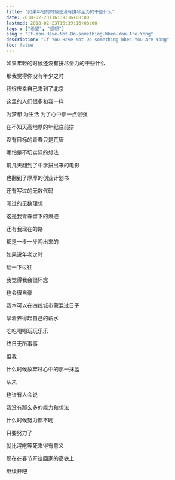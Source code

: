 ```yaml
---
title: "如果年轻的时候还没有拼尽全力的干些什么"
date: 2018-02-23T16:39:16+08:00
lastmod: 2018-02-23T16:39:16+08:00
tags : ["希望", "感想"]
slug : "If-You-Have-Not-Do-something-When-You-Are-Yong"
description: "If You Have Not Do something When You Are Yong"
toc: false
---
```




如果年轻的时候还没有拼尽全力的干些什么

那我觉得你没有年少之时

我很庆幸自己来到了北京

这里的人们很多和我一样

为梦想 为生活 为了心中那一点倔强

在不知天高地厚的年纪往前拼

没有目标的青春只是荒唐

哪怕是不切实际的想法

前几天翻到了中学拼出来的电影

也翻到了厚厚的创业计划书

还有写过的无数代码

闯过的无数理想

这是我青春留下的痕迹

还有我现在的路

都是一步一步闯出来的

如果说年老之时

翻一下过往

我觉得我会很怀念

也会很自豪

我本可以在四线城市蒙混过日子

拿着养得起自己的薪水

吃吃喝喝玩玩乐乐

终日无所事事

但我

什么时候放弃过心中的那一抹蓝

从未



也许有人会说

我没有那么多的能力和想法

什么时候努力都不晚

只要努力了

就比混吃等死来得有意义



现在在春节开往回家的高铁上

继续开吧